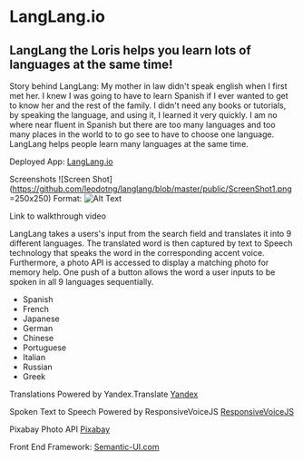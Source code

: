 
# LangLang.io
## LangLang the Loris helps you learn lots of languages at the same time!

Story behind LangLang:
My mother in law didn't speak english when I first met her. I knew I was going to have to learn Spanish if I ever wanted to get to know her and the rest of the family. I didn't need any books or tutorials, by speaking the language, and using it, I learned it very quickly. I am no where near fluent in Spanish but there are too many languages and too many places in the world to to go see to have to choose one language. LangLang helps people learn many languages at the same time.

Deployed App:
[LangLang.io](http://www.langlang.io)

Screenshots
![Screen Shot](https://github.com/leodotng/langlang/blob/master/public/ScreenShot1.png =250x250)
Format: ![Alt Text](url)


Link to walkthrough video


LangLang takes a users's input from the search field and translates it into 9 different languages. The translated word is then captured by text to Speech technology that speaks the word in the corresponding accent voice. Furthermore, a photo API is accessed to display a matching photo for memory help. One push of a button allows the word a user inputs to be spoken in all 9 languages sequentially.

* Spanish
* French
* Japanese
* German
* Chinese
* Portuguese
* Italian
* Russian
* Greek

Translations Powered by Yandex.Translate
[Yandex](http://translate.yandex.com/)

Spoken Text to Speech Powered by ResponsiveVoiceJS
[ResponsiveVoiceJS](https://responsivevoice.org/api/)

Pixabay Photo API
[Pixabay](https://pixabay.com/api/docs/)


Front End Framework:
[Semantic-UI.com](http://www.semantic-ui.com)
